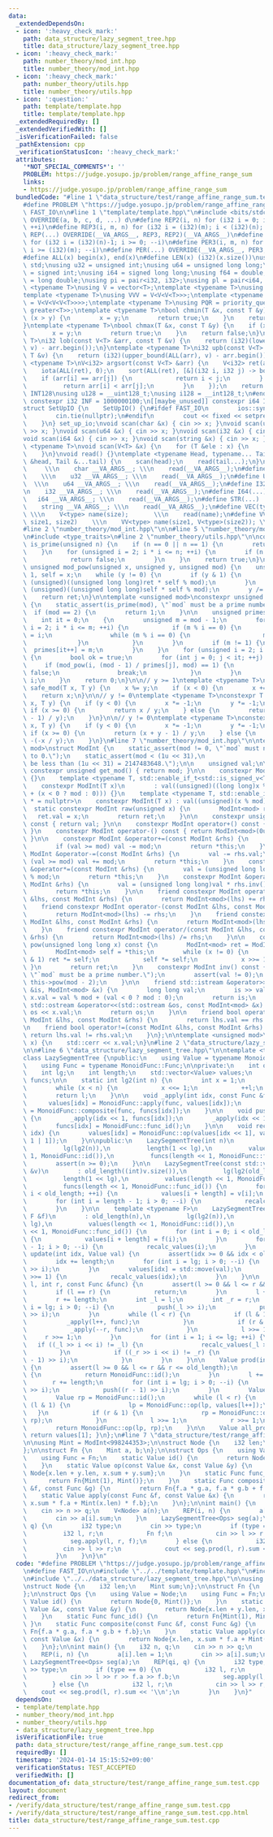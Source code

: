 ```yaml
---
data:
  _extendedDependsOn:
  - icon: ':heavy_check_mark:'
    path: data_structure/lazy_segment_tree.hpp
    title: data_structure/lazy_segment_tree.hpp
  - icon: ':heavy_check_mark:'
    path: number_theory/mod_int.hpp
    title: number_theory/mod_int.hpp
  - icon: ':heavy_check_mark:'
    path: number_theory/utils.hpp
    title: number_theory/utils.hpp
  - icon: ':question:'
    path: template/template.hpp
    title: template/template.hpp
  _extendedRequiredBy: []
  _extendedVerifiedWith: []
  _isVerificationFailed: false
  _pathExtension: cpp
  _verificationStatusIcon: ':heavy_check_mark:'
  attributes:
    '*NOT_SPECIAL_COMMENTS*': ''
    PROBLEM: https://judge.yosupo.jp/problem/range_affine_range_sum
    links:
    - https://judge.yosupo.jp/problem/range_affine_range_sum
  bundledCode: "#line 1 \"data_structure/test/range_affine_range_sum.test.cpp\"\n\
    #define PROBLEM \"https://judge.yosupo.jp/problem/range_affine_range_sum\"\n#define\
    \ FAST_IO\n\n#line 1 \"template/template.hpp\"\n#include <bits/stdc++.h>\n#define\
    \ OVERRIDE(a, b, c, d, ...) d\n#define REP2(i, n) for (i32 i = 0; i < (i32)(n);\
    \ ++i)\n#define REP3(i, m, n) for (i32 i = (i32)(m); i < (i32)(n); ++i)\n#define\
    \ REP(...) OVERRIDE(__VA_ARGS__, REP3, REP2)(__VA_ARGS__)\n#define PER2(i, n)\
    \ for (i32 i = (i32)(n)-1; i >= 0; --i)\n#define PER3(i, m, n) for (i32 i = (i32)(n)-1;\
    \ i >= (i32)(m); --i)\n#define PER(...) OVERRIDE(__VA_ARGS__, PER3, PER2)(__VA_ARGS__)\n\
    #define ALL(x) begin(x), end(x)\n#define LEN(x) (i32)(x.size())\nusing namespace\
    \ std;\nusing u32 = unsigned int;\nusing u64 = unsigned long long;\nusing i32\
    \ = signed int;\nusing i64 = signed long long;\nusing f64 = double;\nusing f80\
    \ = long double;\nusing pi = pair<i32, i32>;\nusing pl = pair<i64, i64>;\ntemplate\
    \ <typename T>\nusing V = vector<T>;\ntemplate <typename T>\nusing VV = V<V<T>>;\n\
    template <typename T>\nusing VVV = V<V<V<T>>>;\ntemplate <typename T>\nusing VVVV\
    \ = V<V<V<V<T>>>>;\ntemplate <typename T>\nusing PQR = priority_queue<T, V<T>,\
    \ greater<T>>;\ntemplate <typename T>\nbool chmin(T &x, const T &y) {\n    if\
    \ (x > y) {\n        x = y;\n        return true;\n    }\n    return false;\n\
    }\ntemplate <typename T>\nbool chmax(T &x, const T &y) {\n    if (x < y) {\n \
    \       x = y;\n        return true;\n    }\n    return false;\n}\ntemplate <typename\
    \ T>\ni32 lob(const V<T> &arr, const T &v) {\n    return (i32)(lower_bound(ALL(arr),\
    \ v) - arr.begin());\n}\ntemplate <typename T>\ni32 upb(const V<T> &arr, const\
    \ T &v) {\n    return (i32)(upper_bound(ALL(arr), v) - arr.begin());\n}\ntemplate\
    \ <typename T>\nV<i32> argsort(const V<T> &arr) {\n    V<i32> ret(arr.size());\n\
    \    iota(ALL(ret), 0);\n    sort(ALL(ret), [&](i32 i, i32 j) -> bool {\n    \
    \    if (arr[i] == arr[j]) {\n            return i < j;\n        } else {\n  \
    \          return arr[i] < arr[j];\n        }\n    });\n    return ret;\n}\n#ifdef\
    \ INT128\nusing u128 = __uint128_t;\nusing i128 = __int128_t;\n#endif\n[[maybe_unused]]\
    \ constexpr i32 INF = 1000000100;\n[[maybe_unused]] constexpr i64 INF64 = 3000000000000000100;\n\
    struct SetUpIO {\n    SetUpIO() {\n#ifdef FAST_IO\n        ios::sync_with_stdio(false);\n\
    \        cin.tie(nullptr);\n#endif\n        cout << fixed << setprecision(15);\n\
    \    }\n} set_up_io;\nvoid scan(char &x) { cin >> x; }\nvoid scan(u32 &x) { cin\
    \ >> x; }\nvoid scan(u64 &x) { cin >> x; }\nvoid scan(i32 &x) { cin >> x; }\n\
    void scan(i64 &x) { cin >> x; }\nvoid scan(string &x) { cin >> x; }\ntemplate\
    \ <typename T>\nvoid scan(V<T> &x) {\n    for (T &ele : x) {\n        scan(ele);\n\
    \    }\n}\nvoid read() {}\ntemplate <typename Head, typename... Tail>\nvoid read(Head\
    \ &head, Tail &...tail) {\n    scan(head);\n    read(tail...);\n}\n#define CHAR(...)\
    \     \\\n    char __VA_ARGS__; \\\n    read(__VA_ARGS__);\n#define U32(...) \
    \    \\\n    u32 __VA_ARGS__; \\\n    read(__VA_ARGS__);\n#define U64(...)   \
    \  \\\n    u64 __VA_ARGS__; \\\n    read(__VA_ARGS__);\n#define I32(...)     \\\
    \n    i32 __VA_ARGS__; \\\n    read(__VA_ARGS__);\n#define I64(...)     \\\n \
    \   i64 __VA_ARGS__; \\\n    read(__VA_ARGS__);\n#define STR(...)        \\\n\
    \    string __VA_ARGS__; \\\n    read(__VA_ARGS__);\n#define VEC(type, name, size)\
    \ \\\n    V<type> name(size);       \\\n    read(name);\n#define VVEC(type, name,\
    \ size1, size2)    \\\n    VV<type> name(size1, V<type>(size2)); \\\n    read(name);\n\
    #line 2 \"number_theory/mod_int.hpp\"\n\n#line 5 \"number_theory/mod_int.hpp\"\
    \n#include <type_traits>\n#line 2 \"number_theory/utils.hpp\"\n\nconstexpr bool\
    \ is_prime(unsigned n) {\n    if (n == 0 || n == 1) {\n        return false;\n\
    \    }\n    for (unsigned i = 2; i * i <= n; ++i) {\n        if (n % i == 0) {\n\
    \            return false;\n        }\n    }\n    return true;\n}\n\nconstexpr\
    \ unsigned mod_pow(unsigned x, unsigned y, unsigned mod) {\n    unsigned ret =\
    \ 1, self = x;\n    while (y != 0) {\n        if (y & 1) {\n            ret =\
    \ (unsigned)((unsigned long long)ret * self % mod);\n        }\n        self =\
    \ (unsigned)((unsigned long long)self * self % mod);\n        y /= 2;\n    }\n\
    \    return ret;\n}\n\ntemplate <unsigned mod>\nconstexpr unsigned primitive_root()\
    \ {\n    static_assert(is_prime(mod), \"`mod` must be a prime number.\");\n  \
    \  if (mod == 2) {\n        return 1;\n    }\n\n    unsigned primes[32] = {};\n\
    \    int it = 0;\n    {\n        unsigned m = mod - 1;\n        for (unsigned\
    \ i = 2; i * i <= m; ++i) {\n            if (m % i == 0) {\n                primes[it++]\
    \ = i;\n                while (m % i == 0) {\n                    m /= i;\n  \
    \              }\n            }\n        }\n        if (m != 1) {\n          \
    \  primes[it++] = m;\n        }\n    }\n    for (unsigned i = 2; i < mod; ++i)\
    \ {\n        bool ok = true;\n        for (int j = 0; j < it; ++j) {\n       \
    \     if (mod_pow(i, (mod - 1) / primes[j], mod) == 1) {\n                ok =\
    \ false;\n                break;\n            }\n        }\n        if (ok) return\
    \ i;\n    }\n    return 0;\n}\n\n// y >= 1\ntemplate <typename T>\nconstexpr T\
    \ safe_mod(T x, T y) {\n    x %= y;\n    if (x < 0) {\n        x += y;\n    }\n\
    \    return x;\n}\n\n// y != 0\ntemplate <typename T>\nconstexpr T floor_div(T\
    \ x, T y) {\n    if (y < 0) {\n        x *= -1;\n        y *= -1;\n    }\n   \
    \ if (x >= 0) {\n        return x / y;\n    } else {\n        return -((-x + y\
    \ - 1) / y);\n    }\n}\n\n// y != 0\ntemplate <typename T>\nconstexpr T ceil_div(T\
    \ x, T y) {\n    if (y < 0) {\n        x *= -1;\n        y *= -1;\n    }\n   \
    \ if (x >= 0) {\n        return (x + y - 1) / y;\n    } else {\n        return\
    \ -(-x / y);\n    }\n}\n#line 7 \"number_theory/mod_int.hpp\"\n\ntemplate <unsigned\
    \ mod>\nstruct ModInt {\n    static_assert(mod != 0, \"`mod` must not be equal\
    \ to 0.\");\n    static_assert(mod < (1u << 31),\n                  \"`mod` must\
    \ be less than (1u << 31) = 2147483648.\");\n\n    unsigned val;\n\n    static\
    \ constexpr unsigned get_mod() { return mod; }\n\n    constexpr ModInt() : val(0)\
    \ {}\n    template <typename T, std::enable_if_t<std::is_signed_v<T>> * = nullptr>\n\
    \    constexpr ModInt(T x)\n        : val((unsigned)((long long)x % (long long)mod\
    \ + (x < 0 ? mod : 0))) {}\n    template <typename T, std::enable_if_t<std::is_unsigned_v<T>>\
    \ * = nullptr>\n    constexpr ModInt(T x) : val((unsigned)(x % mod)) {}\n\n  \
    \  static constexpr ModInt raw(unsigned x) {\n        ModInt<mod> ret;\n     \
    \   ret.val = x;\n        return ret;\n    }\n\n    constexpr unsigned get_val()\
    \ const { return val; }\n\n    constexpr ModInt operator+() const { return *this;\
    \ }\n    constexpr ModInt operator-() const { return ModInt<mod>(0u) - *this;\
    \ }\n\n    constexpr ModInt &operator+=(const ModInt &rhs) {\n        val += rhs.val;\n\
    \        if (val >= mod) val -= mod;\n        return *this;\n    }\n    constexpr\
    \ ModInt &operator-=(const ModInt &rhs) {\n        val -= rhs.val;\n        if\
    \ (val >= mod) val += mod;\n        return *this;\n    }\n    constexpr ModInt\
    \ &operator*=(const ModInt &rhs) {\n        val = (unsigned long long)val * rhs.val\
    \ % mod;\n        return *this;\n    }\n    constexpr ModInt &operator/=(const\
    \ ModInt &rhs) {\n        val = (unsigned long long)val * rhs.inv().val % mod;\n\
    \        return *this;\n    }\n\n    friend constexpr ModInt operator+(const ModInt\
    \ &lhs, const ModInt &rhs) {\n        return ModInt<mod>(lhs) += rhs;\n    }\n\
    \    friend constexpr ModInt operator-(const ModInt &lhs, const ModInt &rhs) {\n\
    \        return ModInt<mod>(lhs) -= rhs;\n    }\n    friend constexpr ModInt operator*(const\
    \ ModInt &lhs, const ModInt &rhs) {\n        return ModInt<mod>(lhs) *= rhs;\n\
    \    }\n    friend constexpr ModInt operator/(const ModInt &lhs, const ModInt\
    \ &rhs) {\n        return ModInt<mod>(lhs) /= rhs;\n    }\n\n    constexpr ModInt\
    \ pow(unsigned long long x) const {\n        ModInt<mod> ret = ModInt<mod>::raw(1);\n\
    \        ModInt<mod> self = *this;\n        while (x != 0) {\n            if (x\
    \ & 1) ret *= self;\n            self *= self;\n            x >>= 1;\n       \
    \ }\n        return ret;\n    }\n    constexpr ModInt inv() const {\n        static_assert(is_prime(mod),\
    \ \"`mod` must be a prime number.\");\n        assert(val != 0);\n        return\
    \ this->pow(mod - 2);\n    }\n\n    friend std::istream &operator>>(std::istream\
    \ &is, ModInt<mod> &x) {\n        long long val;\n        is >> val;\n       \
    \ x.val = val % mod + (val < 0 ? mod : 0);\n        return is;\n    }\n\n    friend\
    \ std::ostream &operator<<(std::ostream &os, const ModInt<mod> &x) {\n       \
    \ os << x.val;\n        return os;\n    }\n\n    friend bool operator==(const\
    \ ModInt &lhs, const ModInt &rhs) {\n        return lhs.val == rhs.val;\n    }\n\
    \n    friend bool operator!=(const ModInt &lhs, const ModInt &rhs) {\n       \
    \ return lhs.val != rhs.val;\n    }\n};\n\ntemplate <unsigned mod>\nvoid debug(ModInt<mod>\
    \ x) {\n    std::cerr << x.val;\n}\n#line 2 \"data_structure/lazy_segment_tree.hpp\"\
    \n\n#line 6 \"data_structure/lazy_segment_tree.hpp\"\n\ntemplate <typename MonoidFunc>\n\
    class LazySegmentTree {\npublic:\n    using Value = typename MonoidFunc::Value;\n\
    \    using Func = typename MonoidFunc::Func;\n\nprivate:\n    int old_length;\n\
    \    int lg;\n    int length;\n    std::vector<Value> values;\n    std::vector<Func>\
    \ funcs;\n\n    static int lg2(int n) {\n        int x = 1;\n        int l = 0;\n\
    \        while (x < n) {\n            x <<= 1;\n            ++l;\n        }\n\
    \        return l;\n    }\n\n    void _apply(int idx, const Func &func) {\n  \
    \      values[idx] = MonoidFunc::apply(func, values[idx]);\n        funcs[idx]\
    \ = MonoidFunc::composite(func, funcs[idx]);\n    }\n\n    void push(int idx)\
    \ {\n        _apply(idx << 1, funcs[idx]);\n        _apply(idx << 1 | 1, funcs[idx]);\n\
    \        funcs[idx] = MonoidFunc::func_id();\n    }\n\n    void recalc_values(int\
    \ idx) {\n        values[idx] = MonoidFunc::op(values[idx << 1], values[idx <<\
    \ 1 | 1]);\n    }\n\npublic:\n    LazySegmentTree(int n)\n        : old_length(n),\n\
    \          lg(lg2(n)),\n          length(1 << lg),\n          values(length <<\
    \ 1, MonoidFunc::id()),\n          funcs(length << 1, MonoidFunc::func_id()) {\n\
    \        assert(n >= 0);\n    }\n\n    LazySegmentTree(const std::vector<Value>\
    \ &v)\n        : old_length((int)v.size()),\n          lg(lg2(old_length)),\n\
    \          length(1 << lg),\n          values(length << 1, MonoidFunc::id()),\n\
    \          funcs(length << 1, MonoidFunc::func_id()) {\n        for (int i = 0;\
    \ i < old_length; ++i) {\n            values[i + length] = v[i];\n        }\n\
    \        for (int i = length - 1; i > 0; --i) {\n            recalc_values(i);\n\
    \        }\n    }\n\n    template <typename F>\n    LazySegmentTree(int n, const\
    \ F &f)\n        : old_length(n),\n          lg(lg2(n)),\n          length(1 <<\
    \ lg),\n          values(length << 1, MonoidFunc::id()),\n          funcs(length\
    \ << 1, MonoidFunc::func_id()) {\n        for (int i = 0; i < old_length; ++i)\
    \ {\n            values[i + length] = f(i);\n        }\n        for (int i = length\
    \ - 1; i > 0; --i) {\n            recalc_values(i);\n        }\n    }\n\n    void\
    \ update(int idx, Value val) {\n        assert(idx >= 0 && idx < old_length);\n\
    \        idx += length;\n        for (int i = lg; i > 0; --i) {\n            push(idx\
    \ >> i);\n        }\n        values[idx] = std::move(val);\n        while (idx\
    \ >>= 1) {\n            recalc_values(idx);\n        }\n    }\n\n    void apply(int\
    \ l, int r, const Func &func) {\n        assert(l >= 0 && l <= r && r <= old_length);\n\
    \        if (l == r) {\n            return;\n        }\n        l += length;\n\
    \        r += length;\n        int _l = l;\n        int _r = r;\n        for (int\
    \ i = lg; i > 0; --i) {\n            push(_l >> i);\n            push((_r - 1)\
    \ >> i);\n        }\n        while (l < r) {\n            if (l & 1) {\n     \
    \           _apply(l++, func);\n            }\n            if (r & 1) {\n    \
    \            _apply(--r, func);\n            }\n            l >>= 1;\n       \
    \     r >>= 1;\n        }\n        for (int i = 1; i <= lg; ++i) {\n         \
    \   if ((_l >> i << i) != _l) {\n                recalc_values(_l >> i);\n   \
    \         }\n            if ((_r >> i << i) != _r) {\n                recalc_values((_r\
    \ - 1) >> i);\n            }\n        }\n    }\n\n    Value prod(int l, int r)\
    \ {\n        assert(l >= 0 && l <= r && r <= old_length);\n        if (l == r)\
    \ {\n            return MonoidFunc::id();\n        }\n        l += length;\n \
    \       r += length;\n        for (int i = lg; i > 0; --i) {\n            push(l\
    \ >> i);\n            push((r - 1) >> i);\n        }\n        Value lp = MonoidFunc::id();\n\
    \        Value rp = MonoidFunc::id();\n        while (l < r) {\n            if\
    \ (l & 1) {\n                lp = MonoidFunc::op(lp, values[l++]);\n         \
    \   }\n            if (r & 1) {\n                rp = MonoidFunc::op(values[--r],\
    \ rp);\n            }\n            l >>= 1;\n            r >>= 1;\n        }\n\
    \        return MonoidFunc::op(lp, rp);\n    }\n\n    Value all_prod() const {\
    \ return values[1]; }\n};\n#line 7 \"data_structure/test/range_affine_range_sum.test.cpp\"\
    \n\nusing Mint = ModInt<998244353>;\n\nstruct Node {\n    i32 len;\n    Mint sum;\n\
    };\n\nstruct Fn {\n    Mint a, b;\n};\n\nstruct Ops {\n    using Value = Node;\n\
    \    using Func = Fn;\n    static Value id() {\n        return Node{0, Mint()};\n\
    \    }\n    static Value op(const Value &x, const Value &y) {\n        return\
    \ Node{x.len + y.len, x.sum + y.sum};\n    }\n    static Func func_id() {\n  \
    \      return Fn{Mint(1), Mint()};\n    }\n    static Func composite(const Func\
    \ &f, const Func &g) {\n        return Fn{f.a * g.a, f.a * g.b + f.b};\n    }\n\
    \    static Value apply(const Func &f, const Value &x) {\n        return Node{x.len,\
    \ x.sum * f.a + Mint(x.len) * f.b};\n    }\n};\n\nint main() {\n    i32 n, q;\n\
    \    cin >> n >> q;\n    V<Node> a(n);\n    REP(i, n) {\n        a[i].len = 1;\n\
    \        cin >> a[i].sum;\n    }\n    LazySegmentTree<Ops> seg(a);\n    REP(qi,\
    \ q) {\n        i32 type;\n        cin >> type;\n        if (type == 0) {\n  \
    \          i32 l, r;\n            Fn f;\n            cin >> l >> r >> f.a >> f.b;\n\
    \            seg.apply(l, r, f);\n        } else {\n            i32 l, r;\n  \
    \          cin >> l >> r;\n            cout << seg.prod(l, r).sum << '\\n';\n\
    \        }\n    }\n}\n"
  code: "#define PROBLEM \"https://judge.yosupo.jp/problem/range_affine_range_sum\"\
    \n#define FAST_IO\n\n#include \"../../template/template.hpp\"\n#include \"../../number_theory/mod_int.hpp\"\
    \n#include \"../../data_structure/lazy_segment_tree.hpp\"\n\nusing Mint = ModInt<998244353>;\n\
    \nstruct Node {\n    i32 len;\n    Mint sum;\n};\n\nstruct Fn {\n    Mint a, b;\n\
    };\n\nstruct Ops {\n    using Value = Node;\n    using Func = Fn;\n    static\
    \ Value id() {\n        return Node{0, Mint()};\n    }\n    static Value op(const\
    \ Value &x, const Value &y) {\n        return Node{x.len + y.len, x.sum + y.sum};\n\
    \    }\n    static Func func_id() {\n        return Fn{Mint(1), Mint()};\n   \
    \ }\n    static Func composite(const Func &f, const Func &g) {\n        return\
    \ Fn{f.a * g.a, f.a * g.b + f.b};\n    }\n    static Value apply(const Func &f,\
    \ const Value &x) {\n        return Node{x.len, x.sum * f.a + Mint(x.len) * f.b};\n\
    \    }\n};\n\nint main() {\n    i32 n, q;\n    cin >> n >> q;\n    V<Node> a(n);\n\
    \    REP(i, n) {\n        a[i].len = 1;\n        cin >> a[i].sum;\n    }\n   \
    \ LazySegmentTree<Ops> seg(a);\n    REP(qi, q) {\n        i32 type;\n        cin\
    \ >> type;\n        if (type == 0) {\n            i32 l, r;\n            Fn f;\n\
    \            cin >> l >> r >> f.a >> f.b;\n            seg.apply(l, r, f);\n \
    \       } else {\n            i32 l, r;\n            cin >> l >> r;\n        \
    \    cout << seg.prod(l, r).sum << '\\n';\n        }\n    }\n}"
  dependsOn:
  - template/template.hpp
  - number_theory/mod_int.hpp
  - number_theory/utils.hpp
  - data_structure/lazy_segment_tree.hpp
  isVerificationFile: true
  path: data_structure/test/range_affine_range_sum.test.cpp
  requiredBy: []
  timestamp: '2024-01-14 15:15:52+09:00'
  verificationStatus: TEST_ACCEPTED
  verifiedWith: []
documentation_of: data_structure/test/range_affine_range_sum.test.cpp
layout: document
redirect_from:
- /verify/data_structure/test/range_affine_range_sum.test.cpp
- /verify/data_structure/test/range_affine_range_sum.test.cpp.html
title: data_structure/test/range_affine_range_sum.test.cpp
---
```

